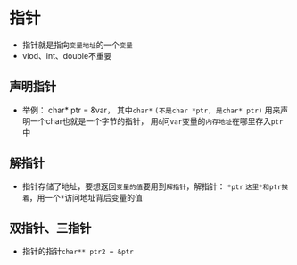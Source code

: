 # 指针

- 指针就是指向`变量地址`的一个`变量`
- viod、int、double不重要

## 声明指针

- 举例： char* ptr = &var， 其中`char*` `(不是char *ptr, 是char* ptr)` 用来声明一个char也就是一个字节的指针， 用`&`问`var`变量的`内存地址`在哪里存入`ptr`中

## 解指针

- 指针存储了地址，要想返回`变量的值`要用到`解指针`，解指针： `*ptr` `这里*和ptr挨着`，用一个`*`访问地址背后变量的值

## 双指针、三指针

- 指针的指针`char** ptr2 = &ptr`
